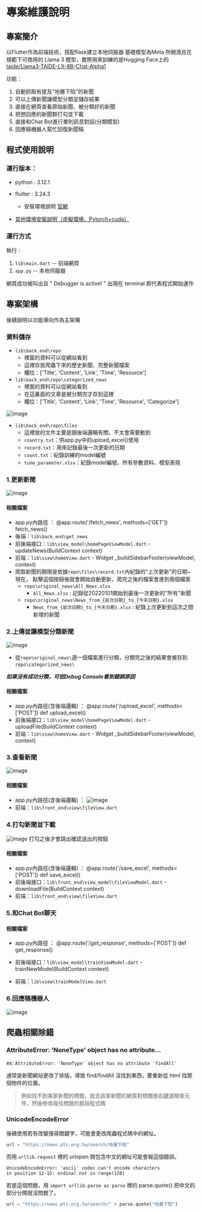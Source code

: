 # 專案維護說明
## 專案簡介
以Flutter作為前端技術，搭配flask建立本地伺服器
基礎模型為Meta 所開源且在規範下可商用的 Llama 3 模型，實際用來訓練的是Hugging Face上的[taide/Llama3-TAIDE-LX-8B-Chat-Alpha1](https://huggingface.co/taide/Llama3-TAIDE-LX-8B-Chat-Alpha1)

功能：
1. 自動抓取有提及"地層下陷"的新聞
2. 可以上傳新聞讓模型分類並儲存結果
3. 直接在網頁查看原始新聞、被分類好的新聞
4. 把想回應的新聞群打勾並下載
5. 直接和Chat Bot進行單則訊息對話(分類模型)
6. 回應稿機器人幫忙回復新聞稿

## 程式使用說明

### 運行版本：
- python : 3.12.1
- flutter : 3.24.3
  - 安裝環境說明  [官網](https://docs.flutter.dev/get-started/install?_gl=1*6a7j8s*_gcl_aw*R0NMLjE3MjcwODMwNzkuQ2owS0NRandvOFMzQmhEZUFSSXNBRlJta09QYjZOOFdQb3haUnpQOC1yakJySE55SFVSSTZBWXlvWWFQN1N2bVljVkh3alJQY3FWYk1CZ2FBcjZTRUFMd193Y0I.*_gcl_dc*R0NMLjE3MjcwODMwNzkuQ2owS0NRandvOFMzQmhEZUFSSXNBRlJta09QYjZOOFdQb3haUnpQOC1yakJySE55SFVSSTZBWXlvWWFQN1N2bVljVkh3alJQY3FWYk1CZ2FBcjZTRUFMd193Y0I.*_up*MQ..*_ga*MTA0NTUwODgwLjE3MDg2ODkwNDU.*_ga_04YGWK0175*MTcyNzA4Mjk0OS4zMS4xLjE3MjcwODMwODMuMC4wLjA.&gclid=Cj0KCQjwo8S3BhDeARIsAFRmkOPb6N8WPoxZRzP8-rjBrHNyHURI6AYyoYaP7SvmYcVHwjRPcqVbMBgaAr6SEALw_wcB&gclsrc=aw.ds)
 
- [其他環境安裝說明（虛擬環境、Pytorch+cuda）](https://hackmd.io/@gonjo9/BkgszG10A)

### 運行方式
執行 :
1. `lib\main.dart`  -- 前端網頁
2. `app.py`       -- 本地伺服器

網頁成功被叫出且 "  Debugger is active! " 出現在 terminal 即代表程式開始運作
## 專案架構
後續說明以功能導向作為主架構
### 資料儲存
* `lib\back_end\repo`
  * 裡面的資料可以從網站看到 
  * 這裡存放爬蟲下來的歷史新聞、完整新聞檔案
  * 欄位：['Title', 'Content', 'Link', 'Time', 'Resource']
* `lib\back_end\repo\categorized_news`
  * 裡面的資料可以從網站看到 
  * 在這裏面的文章是被分類完才存到這裡
  * 欄位：['Title', 'Content', 'Link', 'Time', 'Resource', 'Categorize']

![image](https://hackmd.io/_uploads/Sy-o2-1CR.png)
* `lib\back_end\repo\files`
  * 這裡放的文件主要是跟後端邏輯有關，不太會需要動到
  * `country.txt`：供app.py中的upload_excel()使用
  * `record.txt`：用來記錄最後一次更新的日期
  * `count.txt`：紀錄訓練的model編號
  * `tune_parameter.xlsx`：紀錄model編號、所有參數資料、模型表現
### 1.更新新聞
![image](https://hackmd.io/_uploads/Hy1HybJCA.png)
#### 相關檔案
* app.py內路徑 ： 
@app.route('/fetch_news', methods=['GET'])
fetch_news()
* 後端：`lib\back_end\get_news`
* 前後端接口：`lib\view_model\homePageViewModel.dart` - updateNews(BuildContext context)
* 前端：`lib\view\homeView.dart` - Widget _buildSidebarFooter(viewModel, context)
* 爬取新聞的期限是依據`repo\files\record.txt`內紀錄的"上次更新"的日期~現在，
點擊這個按鈕後就會開始自動更新，爬完之後的檔案會進到兩個檔案
  - `repo\original_news\All_News.xlsx`
    * `All_News.xlsx`  : 記錄從20220101開始到最後一次更新的"所有"新聞
  - `repo\original_news\News_from_{前次日期}_to_{今天日期}.xlsx`
    * `News_from_{前次日期}_to_{今天日期}.xlsx`  : 紀錄上次更新到這次之間新增的新聞


### 2.上傳並讓模型分類新聞
![image](https://hackmd.io/_uploads/SyjgxGyRR.png)
- 從`repo\original_news\`選一個檔案進行分類，分類完之後的結果會被存到`repo\categorized_news\`

***如果沒有成功分類，可從Debug Console看到錯誤原因***
#### 相關檔案
* app.py內路徑(含後端邏輯) ： 
@app.route('/upload_excel', methods=['POST'])
def upload_excel()
* 前後端接口：`lib\view_model\homePageViewModel.dart` - uploadFile(BuildContext context)
* 前端：`lib\view\homeView.dart` - Widget _buildSidebarFooter(viewModel, context)

### 3.查看新聞
![image](https://hackmd.io/_uploads/HymhRWtzkl.png)
#### 相關檔案
* app.py內路徑(含後端邏輯) ： 
![image](https://hackmd.io/_uploads/H1KR0ZFM1l.png)
* 前端：`lib\front_end\view\fileView.dart` 
### 4.打勾新聞並下載
![image](https://hackmd.io/_uploads/H1nL1MKzJe.png)
打勾之後才會跳出確認送出的按鈕
#### 相關檔案
* app.py內路徑(含後端邏輯) ： 
@app.route('/save_excel', methods=['POST'])
def save_excel()
* 前後端接口：`lib\front_end\view_model\fileViewModel.dart` - downloadFile(BuildContext context)
* 前端：`lib\front_end\view\fileView.dart` 


### 5.和Chat Bot聊天
#### 相關檔案
* app.py內路徑 ： 
@app.route('/get_response', methods=['POST'])
def get_response()

* 前後端接口：`lib\view_model\trainViewModel.dart` - trainNewModel(BuildContext context)
* 前端：`lib\view\trainModelView.dart` 
### 6.回應稿機器人
![image](https://hackmd.io/_uploads/SJnGgMYz1l.png)

## 爬蟲相關除錯
### AttributeError: 'NoneType' object has no attribute...
ex:
`AttributeError: 'NoneType' object has no attribute 'findAll'`

通常是新聞網站更改了排版，導致 find/findAll 沒找到東西，要重新從 html 找那個物件的位置。
>例如找不到某家新聞的標題，就去該家新聞的網頁對標題按右鍵選檢查元件，然後修改尋找標題的那段程式碼

### UnicodeEncodeError
後續使用若有改變搜尋關鍵字，可能會更改爬蟲程式碼中的網址。

```python
url = "https://news.pts.org.tw/search/地層下陷"
```

而用 `urllib.request` 裡的 urlopen 開包含中文的網址可能會報這個錯誤。

```
UnicodeEncodeError: 'ascii' codec can't encode characters
in position 12-15: ordinal not in range(128)
```

若是這個問題，用 `import urllib.parse as parse` 裡的 parse.quote() 把中文的部分分開就沒問題了。

```python
url = "https://news.pts.org.tw/search/" + parse.quote("地層下陷")
```
